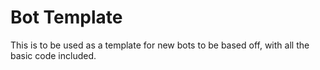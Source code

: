 # Bot Template

This is to be used as a template for new bots to be based off, with all the basic code included.